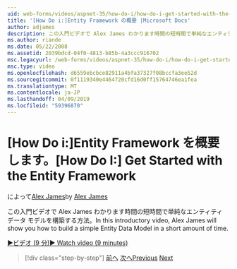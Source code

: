 ```yaml
---
uid: web-forms/videos/aspnet-35/how-do-i/how-do-i-get-started-with-the-entity-framework
title: '[How Do i:]Entity Framework の概要 |Microsoft Docs'
author: adjames
description: この入門ビデオで Alex James わかります時間の短時間で単純なエンティティ データ モデルを構築する方法。
ms.author: riande
ms.date: 05/22/2008
ms.assetid: 2039bdcd-04f0-4813-b85b-4a3ccc916702
msc.legacyurl: /web-forms/videos/aspnet-35/how-do-i/how-do-i-get-started-with-the-entity-framework
msc.type: video
ms.openlocfilehash: d6559ebcbce82911a4bfa37327f08bccfa3ee52d
ms.sourcegitcommit: 0f1119340e4464720cfd16d0ff15764746ea1fea
ms.translationtype: MT
ms.contentlocale: ja-JP
ms.lasthandoff: 04/09/2019
ms.locfileid: "59396870"
---
```

# <a name="how-do-i-get-started-with-the-entity-framework"></a><span data-ttu-id="421e9-103">[How Do i:]Entity Framework を概要します。</span><span class="sxs-lookup"><span data-stu-id="421e9-103">[How Do I:] Get Started with the Entity Framework</span></span>

<span data-ttu-id="421e9-104">によって[Alex James](https://github.com/adjames)</span><span class="sxs-lookup"><span data-stu-id="421e9-104">by [Alex James](https://github.com/adjames)</span></span>

<span data-ttu-id="421e9-105">この入門ビデオで Alex James わかります時間の短時間で単純なエンティティ データ モデルを構築する方法。</span><span class="sxs-lookup"><span data-stu-id="421e9-105">In this introductory video, Alex James will show you how to build a simple Entity Data Model in a short amount of time.</span></span>

[<span data-ttu-id="421e9-106">&#9654;ビデオ (9 分)</span><span class="sxs-lookup"><span data-stu-id="421e9-106">&#9654; Watch video (9 minutes)</span></span>](https://channel9.msdn.com/Blogs/ASP-NET-Site-Videos/how-do-i-get-started-with-the-entity-framework)

> [!div class="step-by-step"]
> <span data-ttu-id="421e9-107">[前へ](how-do-i-converting-a-net-20-windows-forms-application-to-net-35.md)
> [次へ](how-do-i-use-the-new-entity-data-source.md)</span><span class="sxs-lookup"><span data-stu-id="421e9-107">[Previous](how-do-i-converting-a-net-20-windows-forms-application-to-net-35.md)
[Next](how-do-i-use-the-new-entity-data-source.md)</span></span>
